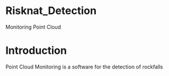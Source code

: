 # Risknat_Detection
Monitoring Point Cloud 
# Introduction
Point Cloud Monitoring is a software for the detection of rockfalls 
